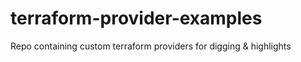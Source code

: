 # terraform-provider-examples
Repo containing custom terraform providers for digging &amp; highlights
